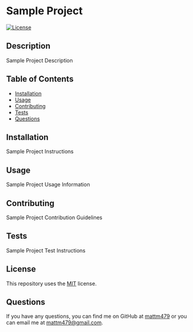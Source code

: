 # Sample Project
  
  [![License](https://img.shields.io/badge/License-MIT-yellow.svg)](https://opensource.org/licenses/MIT)

  ## Description
  Sample Project Description
  
  ## Table of Contents
  - [Installation](#installation)
  - [Usage](#usage)
  - [Contributing](#contributing)
  - [Tests](#tests)
  - [Questions](#questions)
  
  ## Installation
  Sample Project Instructions
  
  ## Usage
  Sample Project Usage Information
  
  ## Contributing
  Sample Project Contribution Guidelines
  
  ## Tests
  Sample Project Test Instructions
  
  ## License
  This repository uses the [MIT](https://opensource.org/licenses/MIT) license.
  
  ## Questions
  If you have any questions, you can find me on GitHub at [mattm479](https://github.com/mattm479) or you can email me at [mattm479@gmail.com](mailto:mattm479@gmail.com).

